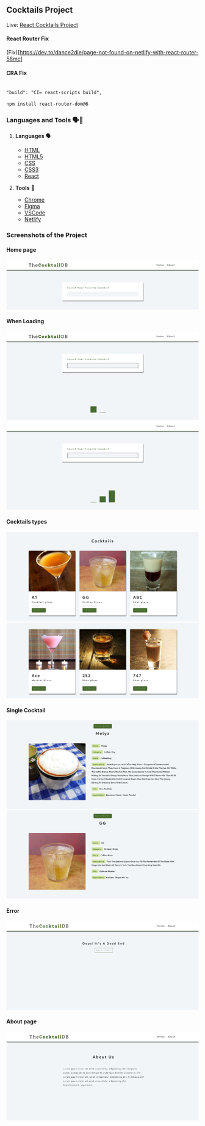 ## Cocktails Project

Live: [React Cocktails Project](https://my-react-project-cocktail.netlify.app/)

#### React Router Fix

(Fix)[https://dev.to/dance2die/page-not-found-on-netlify-with-react-router-58mc]

#### CRA Fix

```

"build": "CI= react-scripts build",

```

```sh
npm install react-router-dom@6
```

### Languages and Tools 🗣️🔧

1. **Languages** 🗣️

   - [HTML](https://github.com/topics/html)
   - [HTML5](https://github.com/topics/html5)
   - [CSS](https://github.com/topics/css)
   - [CSS3](https://github.com/topics/css3)
   - [React](https://github.com/topics/react)

2. **Tools** 🔧
   - [Chrome](https://github.com/topics/chrome)
   - [Figma](https://github.com/topics/figma)
   - [VSCode](https://github.com/topics/vscode)
   - [Netlify](https://github.com/topics/netlify)

### Screenshots of the Project

#### Home page

![alt text](./Screenshots/image.png)

#### When Loading

![alt text](./Screenshots/image-4.png)
![alt text](./Screenshots/image-7.png)

#### Cocktails types

![alt text](./Screenshots/image-1.png)
![alt text](./Screenshots/image-2.png)

#### Single Cocktail

![alt text](./Screenshots/image-8.png)
![alt text](./Screenshots/image-3.png)

#### Error

![alt text](./Screenshots/image-5.png)

#### About page

![alt text](./Screenshots/image-6.png)
